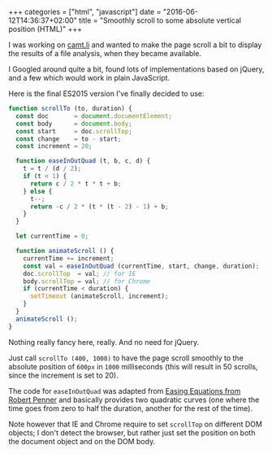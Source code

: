 +++
categories = ["html", "javascript"]
date = "2016-06-12T14:36:37+02:00"
title = "Smoothly scroll to some absolute vertical position (HTML)"
+++

I was working on [camt.li](http://camt.li) and wanted to make the page scroll
a bit to display the results of a file analysis, when they became available.

I Googled around quite a bit, found lots of implementations based on jQuery,
and a few which would work in plain JavaScript.

Here is the final ES2015 version I've finally decided to use:

```javascript
function scrollTo (to, duration) {
  const doc       = document.documentElement;
  const body      = document.body;
  const start     = doc.scrollTop;
  const change    = to - start;
  const increment = 20;

  function easeInOutQuad (t, b, c, d) {
    t = t / (d / 2);
    if (t < 1) {
      return c / 2 * t * t + b;
    } else {
      t--;
      return -c / 2 * (t * (t - 2) - 1) + b;
    }
  }

  let currentTime = 0;

  function animateScroll () {
    currentTime += increment;
    const val = easeInOutQuad (currentTime, start, change, duration);
    doc.scrollTop  = val; // for IE
    body.scrollTop = val; // for Chrome
    if (currentTime < duration) {
      setTimeout (animateScroll, increment);
    }
  }
  animateScroll ();
}
```

Nothing really fancy here, really. And no need for jQuery.

Just call `scrollTo (400, 1000)` to have the page scroll smoothly to the
absolute position of `600px` in `1000` milliseconds (this will result in
50 scrolls, since the increment is set to 20).

The code for `easeInOutQuad` was adapted from [Easing Equations from Robert Penner](http://gizma.com/easing/)
and basically provides two quadratic curves (one where the time goes from zero
to half the duration, another for the rest of the time).

Note however that IE and Chrome require to set `scrollTop` on different DOM
objects; I don't detect the browser, but rather just set the position on
both the document object and on the DOM body.
